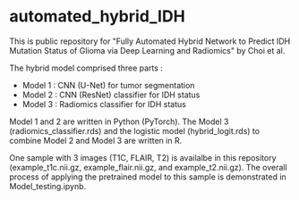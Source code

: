 # automated_hybrid_IDH
This is public repository for "Fully Automated Hybrid Network to Predict IDH Mutation Status of Glioma via Deep Learning and Radiomics" by Choi et al.
 
  The hybrid model comprised three parts : 
  - Model 1 : CNN (U-Net) for tumor segmentation
  - Model 2 : CNN (ResNet) classifier for IDH status
  - Model 3 : Radiomics classifier for IDH status 
  
   Model 1 and 2 are written in Python (PyTorch). The Model 3 (radiomics_classifier.rds) and the logistic model (hybrid_logit.rds) to combine Model 2 and Model 3 are written in R. 
   
   One sample with 3 images (T1C, FLAIR, T2) is availalbe in this repository (example_t1c.nii.gz, example_flair.nii.gz, and example_t2.nii.gz). The overall process of applying the pretrained model to this sample is demonstrated in Model_testing.ipynb.
   
   

